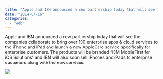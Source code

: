 ```yaml
---
title: "Apple and IBM announced a new partnership today that will see the companies coll..."
date: "2014-07-16"
categories: 
  - "web"
---
```


Apple and IBM announced a new partnership today that will see the companies collaborate to bring over 100 enterprise apps & cloud services to the iPhone and iPad and launch a new AppleCare service specifically for enterprise customers. The products will be branded “IBM MobileFirst for iOS Solutions” and IBM will also soon sell iPhones and iPads to enterprise customers along with the new services.  
  
[![](https://fbcdn-sphotos-f-a.akamaihd.net/hphotos-ak-xfp1/v/t1.0-9/q88/p118x90/10556218_806915869332192_592109698706199278_n.jpg?oh=864d7e64412ef71ef8c7022d4b7acb7e&oe=546A35F1&__gda__=1417398024_9c896407b5ffc05405881826b779c91d)](https://www.facebook.com/iCosmoGeek/photos/a.634427076581073.1073741826.132336730123446/806915869332192/?type=1&relevant_count=1)
